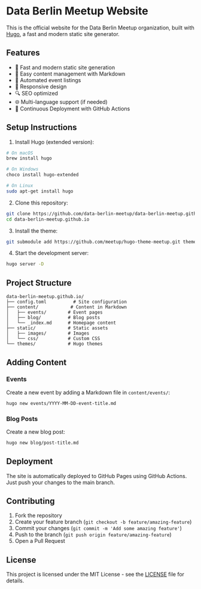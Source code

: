 # Data Berlin Meetup Website

This is the official website for the Data Berlin Meetup organization, built with [Hugo](https://gohugo.io/), a fast and modern static site generator.

## Features

- 🚀 Fast and modern static site generation
- 📝 Easy content management with Markdown
- 📅 Automated event listings
- 📱 Responsive design
- 🔍 SEO optimized
- 🌐 Multi-language support (if needed)
- 🔄 Continuous Deployment with GitHub Actions

## Setup Instructions

1. Install Hugo (extended version):
```bash
# On macOS
brew install hugo

# On Windows
choco install hugo-extended

# On Linux
sudo apt-get install hugo
```

2. Clone this repository:
```bash
git clone https://github.com/data-berlin-meetup/data-berlin-meetup.github.io.git
cd data-berlin-meetup.github.io
```

3. Install the theme:
```bash
git submodule add https://github.com/meetup/hugo-theme-meetup.git themes/hugo-theme-meetup
```

4. Start the development server:
```bash
hugo server -D
```

## Project Structure

```
data-berlin-meetup.github.io/
├── config.toml          # Site configuration
├── content/            # Content in Markdown
│   ├── events/        # Event pages
│   ├── blog/          # Blog posts
│   └── _index.md      # Homepage content
├── static/            # Static assets
│   ├── images/        # Images
│   └── css/           # Custom CSS
└── themes/            # Hugo themes
```

## Adding Content

### Events
Create a new event by adding a Markdown file in `content/events/`:
```bash
hugo new events/YYYY-MM-DD-event-title.md
```

### Blog Posts
Create a new blog post:
```bash
hugo new blog/post-title.md
```

## Deployment

The site is automatically deployed to GitHub Pages using GitHub Actions. Just push your changes to the main branch.

## Contributing

1. Fork the repository
2. Create your feature branch (`git checkout -b feature/amazing-feature`)
3. Commit your changes (`git commit -m 'Add some amazing feature'`)
4. Push to the branch (`git push origin feature/amazing-feature`)
5. Open a Pull Request

## License

This project is licensed under the MIT License - see the [LICENSE](LICENSE) file for details.

